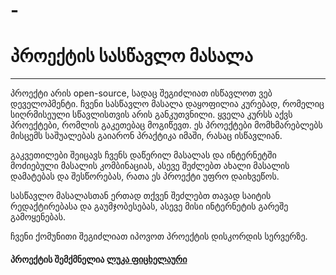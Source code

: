 # -
<h1>
  პროექტის სასწავლო მასალა
</h1>
<hr />
<p>
  პროექტი არის open-source, სადაც შეგიძლიათ ისწავლოთ ვებ დეველოპმენტი. ჩვენი სასწავლო მასალა დაყოფილია კურებად, რომელიც   სიღრმისეული სწავლისთვის არის განკუთვნილი. ყველა კურსს აქვს პროექტები, რომლის გაკეთებაც მოგიწევთ. ეს პროექტები მომხმარებლებს მისცემს საშუალებას გაიარონ პრაქტიკა იმაში, რასაც ისწავლიან.
</p>
<p>
  გაკვეთილები შეიცავს ჩვენს დაწერილ მასალას და ინტერნეტში მოძიებული მასალის კომბინაციას, ასევე შეძლებთ ახალი მასალის დამატებას და შესწორებას, რათა ეს პროექტი უფრო დაიხვეწოს.
</p>
<p>
  სასწავლო მასალასთან ერთად თქვენ შეძლებთ თავად საიტის რედაქტირებასა და გაუმჯობესებას, ასევე მისი ინტერნეტის გარეშე გამოყენებას.
</p>
<p>
  ჩვენი ქომუნითი შეგიძლიათ იპოვოთ პროექტის დისკორდის სერვერზე.
</p>

<h4>
  პროექტის შემქმნელია <a href="https://github.com/lukaoes" target="_blank">ლუკა ფიცხელაური</a>
</h4>
